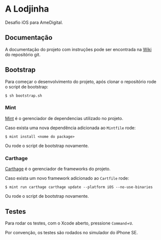 # A Lodjinha

Desafio iOS para AmeDigital.

## Documentação

A documentação do projeto com instruções pode ser encontrada na [Wiki](https://github.com/GuiBayma/challenge-ios/wiki) do repositório git.

## Bootstrap

Para começar o desenvolvimento do projeto, após clonar o repositório rode o script de bootstrap:

```console
$ sh bootstrap.sh
```

### Mint

[Mint](https://github.com/yonaskolb/Mint) é o gerenciador de dependencias utilizado no projeto.

Caso exista uma nova dependência adicionada ao `Mintfile` rode:

```console
$ mint install <nome do package>
```

Ou rode o script de bootstrap novamente.

### Carthage

[Carthage](https://github.com/Carthage/Carthage) é o gerenciador de frameworks do projeto.

Caso exista um novo framework adicionado ao `Cartfile` rode:

```console
$ mint run carthage carthage update --platform iOS --no-use-binaries
```

Ou rode o script de bootstrap novamente.

## Testes

Para rodar os testes, com o Xcode aberto, pressione `Command`+`U`.

Por convenção, os testes são rodados no simulador do iPhone SE.
